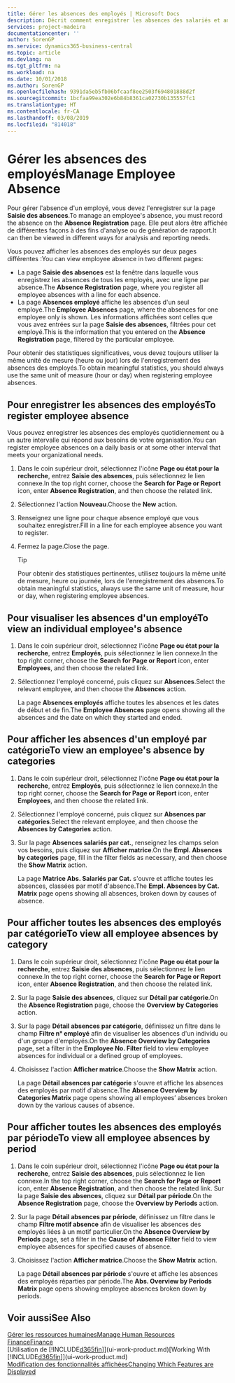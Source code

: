```yaml
---
title: Gérer les absences des employés | Microsoft Docs
description: Décrit comment enregistrer les absences des salariés et analyser les statistiques d'indisponibilité.
services: project-madeira
documentationcenter: ''
author: SorenGP
ms.service: dynamics365-business-central
ms.topic: article
ms.devlang: na
ms.tgt_pltfrm: na
ms.workload: na
ms.date: 10/01/2018
ms.author: SorenGP
ms.openlocfilehash: 9391da5eb5fb06bfcaaf8ee2503f694801888d2f
ms.sourcegitcommit: 1bcfaa99ea302e6b84b8361ca02730b135557fc1
ms.translationtype: HT
ms.contentlocale: fr-CA
ms.lasthandoff: 03/08/2019
ms.locfileid: "814018"
---
```

# <a name="manage-employee-absence"></a><span data-ttu-id="48c3a-103">Gérer les absences des employés</span><span class="sxs-lookup"><span data-stu-id="48c3a-103">Manage Employee Absence</span></span>
<span data-ttu-id="48c3a-104">Pour gérer l'absence d'un employé, vous devez l'enregistrer sur la page **Saisie des absences**.</span><span class="sxs-lookup"><span data-stu-id="48c3a-104">To manage an employee's absence, you must record the absence on the **Absence Registration** page.</span></span> <span data-ttu-id="48c3a-105">Elle peut alors être affichée de différentes façons à des fins d'analyse ou de génération de rapport.</span><span class="sxs-lookup"><span data-stu-id="48c3a-105">It can then be viewed in different ways for analysis and reporting needs.</span></span>

<span data-ttu-id="48c3a-106">Vous pouvez afficher les absences des employés sur deux pages différentes :</span><span class="sxs-lookup"><span data-stu-id="48c3a-106">You can view employee absence in two different pages:</span></span>

* <span data-ttu-id="48c3a-107">La page **Saisie des absences** est la fenêtre dans laquelle vous enregistrez les absences de tous les employés, avec une ligne par absence.</span><span class="sxs-lookup"><span data-stu-id="48c3a-107">The **Absence Registration** page, where you register all employee absences with a line for each absence.</span></span>
* <span data-ttu-id="48c3a-108">La page **Absences employé** affiche les absences d'un seul employé.</span><span class="sxs-lookup"><span data-stu-id="48c3a-108">The **Employee Absences** page, where the absences for one employee only is shown.</span></span> <span data-ttu-id="48c3a-109">Les informations affichées sont celles que vous avez entrées sur la page **Saisie des absences**, filtrées pour cet employé.</span><span class="sxs-lookup"><span data-stu-id="48c3a-109">This is the information that you entered on the **Absence Registration** page, filtered by the particular employee.</span></span>

<span data-ttu-id="48c3a-110">Pour obtenir des statistiques significatives, vous devez toujours utiliser la même unité de mesure (heure ou jour) lors de l'enregistrement des absences des employés.</span><span class="sxs-lookup"><span data-stu-id="48c3a-110">To obtain meaningful statistics, you should always use the same unit of measure (hour or day) when registering employee absences.</span></span>

## <a name="to-register-employee-absence"></a><span data-ttu-id="48c3a-111">Pour enregistrer les absences des employés</span><span class="sxs-lookup"><span data-stu-id="48c3a-111">To register employee absence</span></span>
<span data-ttu-id="48c3a-112">Vous pouvez enregistrer les absences des employés quotidiennement ou à un autre intervalle qui répond aux besoins de votre organisation.</span><span class="sxs-lookup"><span data-stu-id="48c3a-112">You can register employee absences on a daily basis or at some other interval that meets your organizational needs.</span></span>

1. <span data-ttu-id="48c3a-113">Dans le coin supérieur droit, sélectionnez l'icône **Page ou état pour la recherche**, entrez **Saisie des absences**, puis sélectionnez le lien connexe.</span><span class="sxs-lookup"><span data-stu-id="48c3a-113">In the top right corner, choose the **Search for Page or Report** icon, enter **Absence Registration**, and then choose the related link.</span></span>
2. <span data-ttu-id="48c3a-114">Sélectionnez l'action **Nouveau**.</span><span class="sxs-lookup"><span data-stu-id="48c3a-114">Choose the **New** action.</span></span>
3. <span data-ttu-id="48c3a-115">Renseignez une ligne pour chaque absence employé que vous souhaitez enregistrer.</span><span class="sxs-lookup"><span data-stu-id="48c3a-115">Fill in a line for each employee absence you want to register.</span></span>
4. <span data-ttu-id="48c3a-116">Fermez la page.</span><span class="sxs-lookup"><span data-stu-id="48c3a-116">Close the page.</span></span>

    > [!Tip]
    > <span data-ttu-id="48c3a-117">Pour obtenir des statistiques pertinentes, utilisez toujours la même unité de mesure, heure ou journée, lors de l'enregistrement des absences.</span><span class="sxs-lookup"><span data-stu-id="48c3a-117">To obtain meaningful statistics, always use the same unit of measure, hour or day, when registering employee absences.</span></span>

## <a name="to-view-an-individual-employees-absence"></a><span data-ttu-id="48c3a-118">Pour visualiser les absences d'un employé</span><span class="sxs-lookup"><span data-stu-id="48c3a-118">To view an individual employee's absence</span></span>
1. <span data-ttu-id="48c3a-119">Dans le coin supérieur droit, sélectionnez l'icône **Page ou état pour la recherche**, entrez **Employés**, puis sélectionnez le lien connexe.</span><span class="sxs-lookup"><span data-stu-id="48c3a-119">In the top right corner, choose the **Search for Page or Report** icon, enter **Employees**, and then choose the related link.</span></span>
2. <span data-ttu-id="48c3a-120">Sélectionnez l'employé concerné, puis cliquez sur **Absences**.</span><span class="sxs-lookup"><span data-stu-id="48c3a-120">Select the relevant employee, and then choose the **Absences** action.</span></span>

    <span data-ttu-id="48c3a-121">La page **Absences employés** affiche toutes les absences et les dates de début et de fin.</span><span class="sxs-lookup"><span data-stu-id="48c3a-121">The **Employee Absences** page opens showing all the absences and the date on which they started and ended.</span></span>

## <a name="to-view-an-employees-absence-by-categories"></a><span data-ttu-id="48c3a-122">Pour afficher les absences d'un employé par catégorie</span><span class="sxs-lookup"><span data-stu-id="48c3a-122">To view an employee's absence by categories</span></span>
1. <span data-ttu-id="48c3a-123">Dans le coin supérieur droit, sélectionnez l'icône **Page ou état pour la recherche**, entrez **Employés**, puis sélectionnez le lien connexe.</span><span class="sxs-lookup"><span data-stu-id="48c3a-123">In the top right corner, choose the **Search for Page or Report** icon, enter **Employees**, and then choose the related link.</span></span>
2. <span data-ttu-id="48c3a-124">Sélectionnez l'employé concerné, puis cliquez sur **Absences par catégories**.</span><span class="sxs-lookup"><span data-stu-id="48c3a-124">Select the relevant employee, and then choose the **Absences by Categories** action.</span></span>
3. <span data-ttu-id="48c3a-125">Sur la page **Absences salariés par cat.**, renseignez les champs selon vos besoins, puis cliquez sur **Afficher matrice**.</span><span class="sxs-lookup"><span data-stu-id="48c3a-125">On the **Empl. Absences by categories** page, fill in the filter fields as necessary, and then choose the **Show Matrix** action.</span></span>

    <span data-ttu-id="48c3a-126">La page **Matrice Abs. Salariés par Cat.** s'ouvre et affiche toutes les absences, classées par motif d'absence.</span><span class="sxs-lookup"><span data-stu-id="48c3a-126">The **Empl. Absences by Cat. Matrix** page opens showing all absences, broken down by causes of absence.</span></span>

## <a name="to-view-all-employee-absences-by-category"></a><span data-ttu-id="48c3a-127">Pour afficher toutes les absences des employés par catégorie</span><span class="sxs-lookup"><span data-stu-id="48c3a-127">To view all employee absences by category</span></span>
1. <span data-ttu-id="48c3a-128">Dans le coin supérieur droit, sélectionnez l'icône **Page ou état pour la recherche**, entrez **Saisie des absences**, puis sélectionnez le lien connexe.</span><span class="sxs-lookup"><span data-stu-id="48c3a-128">In the top right corner, choose the **Search for Page or Report** icon, enter **Absence Registration**, and then choose the related link.</span></span>
2. <span data-ttu-id="48c3a-129">Sur la page **Saisie des absences**, cliquez sur **Détail par catégorie**.</span><span class="sxs-lookup"><span data-stu-id="48c3a-129">On the **Absence Registration** page, choose the **Overview by Categories** action.</span></span>
3. <span data-ttu-id="48c3a-130">Sur la page **Détail absences par catégorie**, définissez un filtre dans le champ **Filtre n° employé** afin de visualiser les absences d'un individu ou d'un groupe d'employés.</span><span class="sxs-lookup"><span data-stu-id="48c3a-130">On the **Absence Overview by Categories** page, set a filter in the **Employee No. Filter** field to view employee absences for individual or a defined group of employees.</span></span>
4. <span data-ttu-id="48c3a-131">Choisissez l'action **Afficher matrice**.</span><span class="sxs-lookup"><span data-stu-id="48c3a-131">Choose the **Show Matrix** action.</span></span>

    <span data-ttu-id="48c3a-132">La page **Détail absences par catégorie** s'ouvre et affiche les absences des employés par motif d'absence.</span><span class="sxs-lookup"><span data-stu-id="48c3a-132">The **Absence Overview by Categories Matrix** page opens showing all employees’ absences broken down by the various causes of absence.</span></span>

## <a name="to-view-all-employee-absences-by-period"></a><span data-ttu-id="48c3a-133">Pour afficher toutes les absences des employés par période</span><span class="sxs-lookup"><span data-stu-id="48c3a-133">To view all employee absences by period</span></span>
1. <span data-ttu-id="48c3a-134">Dans le coin supérieur droit, sélectionnez l'icône **Page ou état pour la recherche**, entrez **Saisie des absences**, puis sélectionnez le lien connexe.</span><span class="sxs-lookup"><span data-stu-id="48c3a-134">In the top right corner, choose the **Search for Page or Report** icon, enter **Absence Registration**, and then choose the related link.</span></span>
   <span data-ttu-id="48c3a-135">Sur la page **Saisie des absences**, cliquez sur **Détail par période**.</span><span class="sxs-lookup"><span data-stu-id="48c3a-135">On the **Absence Registration** page, choose the **Overview by Periods** action.</span></span>
2. <span data-ttu-id="48c3a-136">Sur la page **Détail absences par période**, définissez un filtre dans le champ **Filtre motif absence** afin de visualiser les absences des employés liées à un motif particulier.</span><span class="sxs-lookup"><span data-stu-id="48c3a-136">On the **Absence Overview by Periods** page, set a filter in the **Cause of Absence Filter** field to view employee absences for specified causes of absence.</span></span>
3. <span data-ttu-id="48c3a-137">Choisissez l'action **Afficher matrice**.</span><span class="sxs-lookup"><span data-stu-id="48c3a-137">Choose the **Show Matrix** action.</span></span>

    <span data-ttu-id="48c3a-138">La page **Détail absences par période** s'ouvre et affiche les absences des employés réparties par période.</span><span class="sxs-lookup"><span data-stu-id="48c3a-138">The **Abs. Overview by Periods Matrix** page opens showing employee absences broken down by periods.</span></span>

## <a name="see-also"></a><span data-ttu-id="48c3a-139">Voir aussi</span><span class="sxs-lookup"><span data-stu-id="48c3a-139">See Also</span></span>
[<span data-ttu-id="48c3a-140">Gérer les ressources humaines</span><span class="sxs-lookup"><span data-stu-id="48c3a-140">Manage Human Resources</span></span>](hr-manage-human-resources.md)  
[<span data-ttu-id="48c3a-141">Finance</span><span class="sxs-lookup"><span data-stu-id="48c3a-141">Finance</span></span>](finance.md)  
<span data-ttu-id="48c3a-142">[Utilisation de [!INCLUDE[d365fin](includes/d365fin_md.md)]](ui-work-product.md)</span><span class="sxs-lookup"><span data-stu-id="48c3a-142">[Working With [!INCLUDE[d365fin](includes/d365fin_md.md)]](ui-work-product.md)</span></span>  
[<span data-ttu-id="48c3a-143">Modification des fonctionnalités affichées</span><span class="sxs-lookup"><span data-stu-id="48c3a-143">Changing Which Features are Displayed</span></span>](ui-experiences.md)
